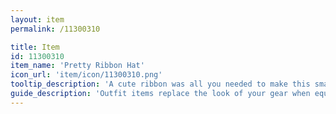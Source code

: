 ```yaml
---
layout: item
permalink: /11300310

title: Item
id: 11300310
item_name: 'Pretty Ribbon Hat'
icon_url: 'item/icon/11300310.png'
tooltip_description: 'A cute ribbon was all you needed to make this small hat fashionable.'
guide_description: 'Outfit items replace the look of your gear when equipped.'
---
```

